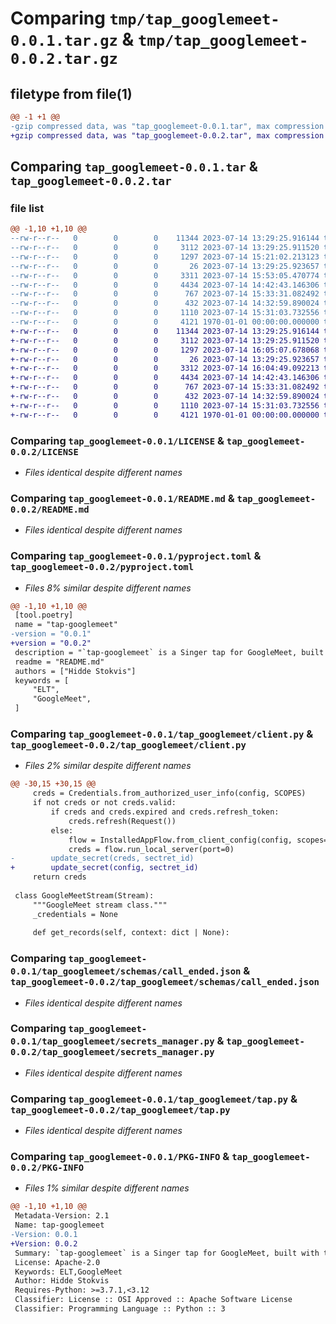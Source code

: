 # Comparing `tmp/tap_googlemeet-0.0.1.tar.gz` & `tmp/tap_googlemeet-0.0.2.tar.gz`

## filetype from file(1)

```diff
@@ -1 +1 @@
-gzip compressed data, was "tap_googlemeet-0.0.1.tar", max compression
+gzip compressed data, was "tap_googlemeet-0.0.2.tar", max compression
```

## Comparing `tap_googlemeet-0.0.1.tar` & `tap_googlemeet-0.0.2.tar`

### file list

```diff
@@ -1,10 +1,10 @@
--rw-r--r--   0        0        0    11344 2023-07-14 13:29:25.916144 tap_googlemeet-0.0.1/LICENSE
--rw-r--r--   0        0        0     3112 2023-07-14 13:29:25.911520 tap_googlemeet-0.0.1/README.md
--rw-r--r--   0        0        0     1297 2023-07-14 15:21:02.213123 tap_googlemeet-0.0.1/pyproject.toml
--rw-r--r--   0        0        0       26 2023-07-14 13:29:25.923657 tap_googlemeet-0.0.1/tap_googlemeet/__init__.py
--rw-r--r--   0        0        0     3311 2023-07-14 15:53:05.470774 tap_googlemeet-0.0.1/tap_googlemeet/client.py
--rw-r--r--   0        0        0     4434 2023-07-14 14:42:43.146306 tap_googlemeet-0.0.1/tap_googlemeet/schemas/call_ended.json
--rw-r--r--   0        0        0      767 2023-07-14 15:33:31.082492 tap_googlemeet-0.0.1/tap_googlemeet/secrets_manager.py
--rw-r--r--   0        0        0      432 2023-07-14 14:32:59.890024 tap_googlemeet-0.0.1/tap_googlemeet/streams.py
--rw-r--r--   0        0        0     1110 2023-07-14 15:31:03.732556 tap_googlemeet-0.0.1/tap_googlemeet/tap.py
--rw-r--r--   0        0        0     4121 1970-01-01 00:00:00.000000 tap_googlemeet-0.0.1/PKG-INFO
+-rw-r--r--   0        0        0    11344 2023-07-14 13:29:25.916144 tap_googlemeet-0.0.2/LICENSE
+-rw-r--r--   0        0        0     3112 2023-07-14 13:29:25.911520 tap_googlemeet-0.0.2/README.md
+-rw-r--r--   0        0        0     1297 2023-07-14 16:05:07.678068 tap_googlemeet-0.0.2/pyproject.toml
+-rw-r--r--   0        0        0       26 2023-07-14 13:29:25.923657 tap_googlemeet-0.0.2/tap_googlemeet/__init__.py
+-rw-r--r--   0        0        0     3312 2023-07-14 16:04:49.092213 tap_googlemeet-0.0.2/tap_googlemeet/client.py
+-rw-r--r--   0        0        0     4434 2023-07-14 14:42:43.146306 tap_googlemeet-0.0.2/tap_googlemeet/schemas/call_ended.json
+-rw-r--r--   0        0        0      767 2023-07-14 15:33:31.082492 tap_googlemeet-0.0.2/tap_googlemeet/secrets_manager.py
+-rw-r--r--   0        0        0      432 2023-07-14 14:32:59.890024 tap_googlemeet-0.0.2/tap_googlemeet/streams.py
+-rw-r--r--   0        0        0     1110 2023-07-14 15:31:03.732556 tap_googlemeet-0.0.2/tap_googlemeet/tap.py
+-rw-r--r--   0        0        0     4121 1970-01-01 00:00:00.000000 tap_googlemeet-0.0.2/PKG-INFO
```

### Comparing `tap_googlemeet-0.0.1/LICENSE` & `tap_googlemeet-0.0.2/LICENSE`

 * *Files identical despite different names*

### Comparing `tap_googlemeet-0.0.1/README.md` & `tap_googlemeet-0.0.2/README.md`

 * *Files identical despite different names*

### Comparing `tap_googlemeet-0.0.1/pyproject.toml` & `tap_googlemeet-0.0.2/pyproject.toml`

 * *Files 8% similar despite different names*

```diff
@@ -1,10 +1,10 @@
 [tool.poetry]
 name = "tap-googlemeet"
-version = "0.0.1"
+version = "0.0.2"
 description = "`tap-googlemeet` is a Singer tap for GoogleMeet, built with the Meltano Singer SDK."
 readme = "README.md"
 authors = ["Hidde Stokvis"]
 keywords = [
     "ELT",
     "GoogleMeet",
 ]
```

### Comparing `tap_googlemeet-0.0.1/tap_googlemeet/client.py` & `tap_googlemeet-0.0.2/tap_googlemeet/client.py`

 * *Files 2% similar despite different names*

```diff
@@ -30,15 +30,15 @@
     creds = Credentials.from_authorized_user_info(config, SCOPES)
     if not creds or not creds.valid:
         if creds and creds.expired and creds.refresh_token:
             creds.refresh(Request())
         else:
             flow = InstalledAppFlow.from_client_config(config, scopes=SCOPES)
             creds = flow.run_local_server(port=0)
-        update_secret(creds, sectret_id)
+        update_secret(config, sectret_id)
     return creds
 
 class GoogleMeetStream(Stream):
     """GoogleMeet stream class."""
     _credentials = None
 
     def get_records(self, context: dict | None):
```

### Comparing `tap_googlemeet-0.0.1/tap_googlemeet/schemas/call_ended.json` & `tap_googlemeet-0.0.2/tap_googlemeet/schemas/call_ended.json`

 * *Files identical despite different names*

### Comparing `tap_googlemeet-0.0.1/tap_googlemeet/secrets_manager.py` & `tap_googlemeet-0.0.2/tap_googlemeet/secrets_manager.py`

 * *Files identical despite different names*

### Comparing `tap_googlemeet-0.0.1/tap_googlemeet/tap.py` & `tap_googlemeet-0.0.2/tap_googlemeet/tap.py`

 * *Files identical despite different names*

### Comparing `tap_googlemeet-0.0.1/PKG-INFO` & `tap_googlemeet-0.0.2/PKG-INFO`

 * *Files 1% similar despite different names*

```diff
@@ -1,10 +1,10 @@
 Metadata-Version: 2.1
 Name: tap-googlemeet
-Version: 0.0.1
+Version: 0.0.2
 Summary: `tap-googlemeet` is a Singer tap for GoogleMeet, built with the Meltano Singer SDK.
 License: Apache-2.0
 Keywords: ELT,GoogleMeet
 Author: Hidde Stokvis
 Requires-Python: >=3.7.1,<3.12
 Classifier: License :: OSI Approved :: Apache Software License
 Classifier: Programming Language :: Python :: 3
```

